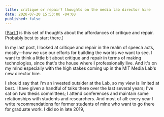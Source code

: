```yaml
---
title: critique or repair? thoughts on the media lab director hire
date: 2020-07-20 15:53:00 -04:00
published: false
---
```


[[Part 1](https://sarahendren.com/2020/06/30/critique-or-repair-a-call-to-know-your-post/) is this set of thoughts about the affordances of critique and repair. Probably best to start there.] 

In my last post, I looked at critique and repair in the realm of speech acts, mostly—how we use our efforts for building the worlds we want to see. I want to think a little bit about critique and repair in terms of making technologies, since that's the house where I professionally live. And it's on my mind especially with the high stakes coming up in the MIT Media Lab's new director hire.

I should say that I'm an invested outsider at the Lab, so my view is limited at best. I have given a handful of talks there over the last several years; I've sat on two thesis committees; I attend conferences and maintain some relationships with students and researchers. And most of all: every year I write recommendations for former students of mine who want to go there for graduate work. I did so in late 2019, 